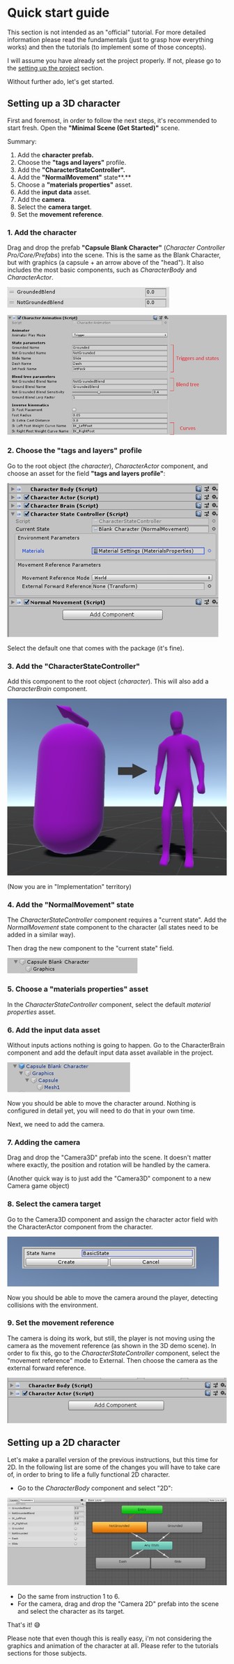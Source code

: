 # Quick start guide

This section is not intended as an "official" tutorial. For more detailed information please read the fundamentals \(just to grasp how everything works\) and then the tutorials \(to implement some of those concepts\).

I will assume you have already set the project properly. If not, please go to the [setting up the project](../package/setting-up-the-project.md) section.

Without further ado, let's get started.

## Setting up a 3D character

First and foremost, in order to follow the next steps, it's recommended to start fresh. Open the **"Minimal Scene \(Get Started\)"** scene.

Summary:

1. Add the **character prefab.**
2. Choose the **"tags and layers"** profile.
3. Add the **"CharacterStateController".**
4. Add the **"NormalMovement"** state**.**
5. Choose a **"materials properties"** asset.
6. Add the **input data** asset.
7. Add the **camera**.
8. Select the **camera target**.
9. Set the **movement reference**.



### 1. Add the character

Drag and drop the prefab **"Capsule Blank Character"** \(_Character Controller Pro/Core/Prefabs_\) into the scene. This is the same as the Blank Character, but with graphics \(a capsule + an arrow above of the "head"\). It also includes the most basic components, such as _CharacterBody_ and _CharacterActor_.

![](../.gitbook/assets/imagen%20%2838%29.png)

![](../.gitbook/assets/imagen%20%2825%29.png)

### 2. Choose the "tags and layers" profile

Go to the root object \(the _character_\), _CharacterActor_ component, and choose an asset for the field **"tags and layers profile"**:

![](../.gitbook/assets/imagen%20%282%29.png)

Select the default one that comes with the package \(it's fine\).

### 3. Add the "CharacterStateController"

Add this component to the root object \(_character_\). This will also add a _CharacterBrain_ component.

![](../.gitbook/assets/imagen%20%2834%29.png)

\(Now you are in "Implementation" territory\)

### 4. Add the "NormalMovement" **state**

The _CharacterStateController_ component requires a "current state". Add the _NormalMovement_ state component to the character \(all states need to be added in a similar way\). 

Then drag the new component to the "current state" field.

![](../.gitbook/assets/imagen%20%2832%29.png)

### 5. Choose a "materials properties" asset

In the _CharacterStateController_ component, select the default _material properties_ asset.

### 6. Add the input data asset

Without inputs actions nothing is going to happen. Go to the CharacterBrain component and add the default input data asset available in the project.

![](../.gitbook/assets/imagen%20%2836%29.png)

Now you should be able to move the character around. Nothing is configured in detail yet, you will need to do that in your own time.

Next, we need to add the camera.

### 7. Adding the camera

Drag and drop the "Camera3D" prefab into the scene. It doesn't matter where exactly, the position and rotation will be handled by the camera.

\(Another quick way is to just add the "Camera3D" component to a new Camera game object\)

### 8. Select the camera target

Go to the Camera3D component and assign the character actor field with the CharacterActor component from the character.

![](../.gitbook/assets/imagen.png)

Now you should be able to move the camera around the player, detecting collisions with the environment. 

### 9. Set the movement reference

The camera is doing its work, but still, the player is not moving using the camera as the movement reference \(as shown in the 3D demo scene\). In order to fix this, go to the _CharacterStateController_ component, select the "movement reference" mode to External. Then choose the camera as the external forward reference.

![](../.gitbook/assets/imagen%20%287%29.png)

## Setting up a 2D character

Let's make a parallel version of the previous instructions, but this time for 2D. In the following list are some of the changes you will have to take care of, in order to bring to life a fully functional 2D character.

* Go to the _CharacterBody_ component and select "2D":

![](../.gitbook/assets/imagen%20%2835%29.png)

* Do the same from instruction 1 to 6.
* For the camera, drag and drop the "Camera 2D" prefab into the scene and select the character as its target.

That's it! 😅

Please note that even though this is really easy, i'm not considering the graphics and animation of the character at all. Please refer to the tutorials sections for those subjects.









## 











